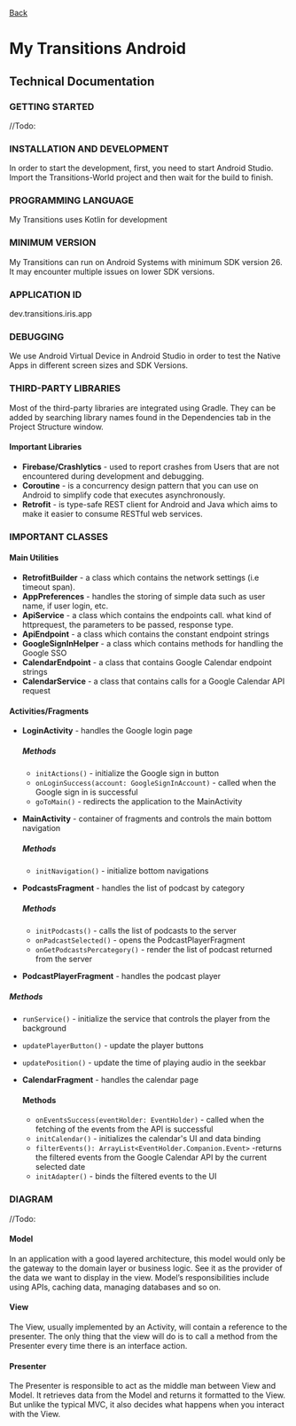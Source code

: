[Back](../index.md)

# My Transitions Android

## Technical Documentation

### GETTING STARTED

//Todo:

### INSTALLATION AND DEVELOPMENT

In order to start the development, first, you need to start Android Studio. Import the Transitions-World project and then wait for the build to finish.

### PROGRAMMING LANGUAGE

My Transitions uses Kotlin for development

### MINIMUM VERSION

My Transitions can run on Android Systems with minimum SDK version 26. It may encounter multiple issues on lower SDK versions.

### APPLICATION ID

dev.transitions.iris.app

### DEBUGGING

We use Android Virtual Device in Android Studio in order to test the Native Apps in different screen sizes and SDK Versions.

### THIRD-PARTY LIBRARIES

Most of the third-party libraries are integrated using Gradle. They can be added by searching library names found in the Dependencies tab in the Project Structure window.

#### Important Libraries

- **Firebase/Crashlytics** - used to report crashes from Users that are not encountered during development and debugging.
- **Coroutine** - is a concurrency design pattern that you can use on Android to simplify code that executes asynchronously.
- **Retrofit** - is type-safe REST client for Android and Java which aims to make it easier to consume RESTful web services.

### IMPORTANT CLASSES

#### Main Utilities

- **RetrofitBuilder** - a class which contains the network settings (i.e timeout span).
- **AppPreferences** - handles the storing of simple data such as user name, if user login, etc.
- **ApiService** - a class which contains the endpoints call. what kind of httprequest, the parameters to be passed, response type.
- **ApiEndpoint** - a class which contains the constant endpoint strings
- **GoogleSignInHelper** - a class which contains methods for handling the Google SSO
- **CalendarEndpoint** - a class that contains Google Calendar endpoint strings
- **CalendarService** - a class that contains calls for a Google Calendar API request

#### Activities/Fragments

- **LoginActivity** - handles the Google login page
  ##### Methods
  - `initActions()` - initialize the Google sign in button
  - `onLoginSuccess(account: GoogleSignInAccount)` - called when the Google sign in is successful
  - `goToMain()` - redirects the application to the MainActivity
  
- **MainActivity** - container of fragments and controls the main bottom navigation
  ##### Methods
  - `initNavigation()` - initialize bottom navigations
  
- **PodcastsFragment** - handles the list of podcast by category
  ##### Methods
  - `initPodcasts()` - calls the list of podcasts to the server
  - `onPadcastSelected()` - opens the PodcastPlayerFragment
  - `onGetPodcastsPercategory()` - render the list of podcast returned from the server
  
 - **PodcastPlayerFragment** - handles the podcast player
  ##### Methods
  - `runService()` - initialize the service that controls the player from the background
  - `updatePlayerButton()` - update the player buttons
  - `updatePosition()` - update the time of playing audio in the seekbar
  
- **CalendarFragment** - handles the calendar page
  #### Methods
  - `onEventsSuccess(eventHolder: EventHolder)` - called when the fetching of the events from the API is successful
  - `initCalendar()` - initializes the calendar's UI and data binding
  - `filterEvents(): ArrayList<EventHolder.Companion.Event>` -returns the filtered events from the Google Calendar API by the current selected date
  - `initAdapter()` - binds the filtered events to the UI
  
  
### DIAGRAM

//Todo:

#### **Model**

In an application with a good layered architecture, this model would only be the gateway to the domain layer or business logic. See it as the provider of the data we want to display in the view. Model’s responsibilities include using APIs, caching data, managing databases and so on.

#### **View**

The View, usually implemented by an Activity, will contain a reference to the presenter. The only thing that the view will do is to call a method from the Presenter every time there is an interface action.

#### **Presenter**

The Presenter is responsible to act as the middle man between View and Model. It retrieves data from the Model and returns it formatted to the View. But unlike the typical MVC, it also decides what happens when you interact with the View.
